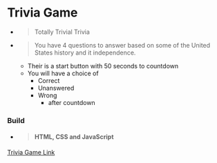 # Trivia Game

* > Totally Trivial Trivia
* > You have 4 questions to answer based on some of the United States history and it independence.
   * Their is a start button with 50 seconds to countdown
   * You will have a choice of 
      * Correct
      * Unanswered 
      * Wrong
          * after countdown
         
### Build
* > #### HTML, CSS and JavaScript

[Trivia Game Link](https://spacejnk.github.io/TriviaGame/)


